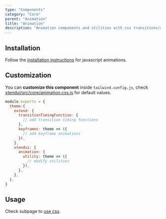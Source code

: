 ```yaml
---
type: "Components"
category: "Core"
parent: "Animation"
title: "Animation"
description: "Animation components and utilities with css transitions/animations or javascript animations."
---
```


## Installation

Follow the [installation instructions](http://localhost:8888/introduction/getting-started/setup#javascript-animations) for javascript animations.

## Customization

You can **customize this component** inside `tailwind.config.js`, check [xtendui/src/core/animation.css.js](https://github.com/minimit/xtendui/blob/master/src/core/animation.css.js) for default values.

```jsx
module.exports = {
  theme:{
    extend: {
      transitionTimingFunction: {
        // add transition timing functions
      },
      keyframes: theme => ({
        // add keyframe animations
      }),
    },
    xtendui: {
      animation: {
        utility: theme => ({
          // modify utilities
        }),
      },
    },
  },
}
```

## Usage

Check subpage to [use css](/components/core/animation/css).
